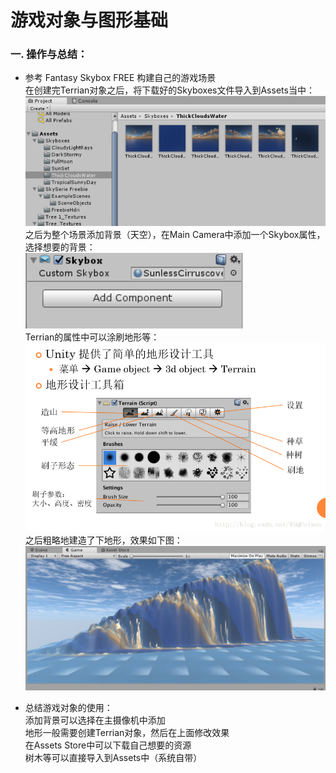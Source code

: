 # 游戏对象与图形基础
### 一. 操作与总结： ###  
- 参考 Fantasy Skybox FREE 构建自己的游戏场景  
在创建完Terrian对象之后，将下载好的Skyboxes文件导入到Assets当中：  
![avatar](https://github.com/MockingT/3D_Game-3/blob/master/picture/3d4.png)  
之后为整个场景添加背景（天空），在Main Camera中添加一个Skybox属性，选择想要的背景：  
![avatar](https://github.com/MockingT/3D_Game-3/blob/master/picture/3d2.png)  
Terrian的属性中可以涂刷地形等：  
![avatar](https://github.com/MockingT/3D_Game-3/blob/master/picture/3d3.png)  
之后粗略地建造了下地形，效果如下图：
![avatar](https://github.com/MockingT/3D_Game-3/blob/master/picture/3d1.png)  
   
- 总结游戏对象的使用：  
添加背景可以选择在主摄像机中添加  
地形一般需要创建Terrian对象，然后在上面修改效果  
在Assets Store中可以下载自己想要的资源  
树木等可以直接导入到Assets中（系统自带）  
